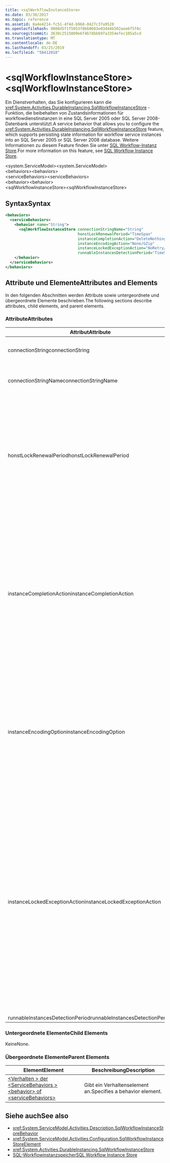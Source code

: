 ```yaml
---
title: <sqlWorkflowInstanceStore>
ms.date: 03/30/2017
ms.topic: reference
ms.assetid: 8a4e4214-fc51-4f4d-b968-0427c37a9520
ms.openlocfilehash: 9808d5f1f5053f8b68603e03d44b502aee6f5f0c
ms.sourcegitcommit: 3630c2515809e6f4b7dbb697a3354efec105a5cd
ms.translationtype: MT
ms.contentlocale: de-DE
ms.lasthandoff: 03/25/2019
ms.locfileid: "58412018"
---
```

# <a name="sqlworkflowinstancestore"></a><span data-ttu-id="0eeac-101">\<sqlWorkflowInstanceStore></span><span class="sxs-lookup"><span data-stu-id="0eeac-101">\<sqlWorkflowInstanceStore></span></span>
<span data-ttu-id="0eeac-102">Ein Dienstverhalten, das Sie konfigurieren kann die <xref:System.Activities.DurableInstancing.SqlWorkflowInstanceStore> -Funktion, die beibehalten von Zustandsinformationen für workflowdienstinstanzen in eine SQL Server 2005 oder SQL Server 2008-Datenbank unterstützt.</span><span class="sxs-lookup"><span data-stu-id="0eeac-102">A service behavior that allows you to configure the <xref:System.Activities.DurableInstancing.SqlWorkflowInstanceStore> feature, which supports persisting state information for workflow service instances into an SQL Server 2005 or SQL Server 2008 database.</span></span> <span data-ttu-id="0eeac-103">Weitere Informationen zu diesem Feature finden Sie unter [SQL Workflow-Instanz Store](../../../../../docs/framework/windows-workflow-foundation/sql-workflow-instance-store.md).</span><span class="sxs-lookup"><span data-stu-id="0eeac-103">For more information on this feature, see [SQL Workflow Instance Store](../../../../../docs/framework/windows-workflow-foundation/sql-workflow-instance-store.md).</span></span>  
  
<span data-ttu-id="0eeac-104">\<system.ServiceModel></span><span class="sxs-lookup"><span data-stu-id="0eeac-104">\<system.ServiceModel></span></span>  
<span data-ttu-id="0eeac-105">\<behaviors></span><span class="sxs-lookup"><span data-stu-id="0eeac-105">\<behaviors></span></span>  
<span data-ttu-id="0eeac-106">\<serviceBehaviors></span><span class="sxs-lookup"><span data-stu-id="0eeac-106">\<serviceBehaviors></span></span>  
<span data-ttu-id="0eeac-107">\<behavior></span><span class="sxs-lookup"><span data-stu-id="0eeac-107">\<behavior></span></span>  
<span data-ttu-id="0eeac-108">\<sqlWorkflowInstanceStore></span><span class="sxs-lookup"><span data-stu-id="0eeac-108">\<sqlWorkflowInstanceStore></span></span>  
  
## <a name="syntax"></a><span data-ttu-id="0eeac-109">Syntax</span><span class="sxs-lookup"><span data-stu-id="0eeac-109">Syntax</span></span>  
  
```xml  
<behaviors>
  <serviceBehaviors>
    <behavior name="String">
      <sqlWorkflowInstanceStore connectionStringName="String" 
                                honstLockRenewalPeriod="TimeSpan" 
                                instanceCompletionAction="DeleteNothing/DeleteAll" 
                                instanceEncodingAction="None/GZip" 
                                instanceLockedExceptionAction="NoRetry/BasicRetry/AggressiveRetry" 
                                runnableInstancesDetectionPeriod="TimeSpan" />
    </behavior>
  </serviceBehaviors>
</behaviors>  
```  
  
## <a name="attributes-and-elements"></a><span data-ttu-id="0eeac-110">Attribute und Elemente</span><span class="sxs-lookup"><span data-stu-id="0eeac-110">Attributes and Elements</span></span>  
 <span data-ttu-id="0eeac-111">In den folgenden Abschnitten werden Attribute sowie untergeordnete und übergeordnete Elemente beschrieben.</span><span class="sxs-lookup"><span data-stu-id="0eeac-111">The following sections describe attributes, child elements, and parent elements.</span></span>  
  
### <a name="attributes"></a><span data-ttu-id="0eeac-112">Attribute</span><span class="sxs-lookup"><span data-stu-id="0eeac-112">Attributes</span></span>  
  
|<span data-ttu-id="0eeac-113">Attribut</span><span class="sxs-lookup"><span data-stu-id="0eeac-113">Attribute</span></span>|<span data-ttu-id="0eeac-114">Beschreibung</span><span class="sxs-lookup"><span data-stu-id="0eeac-114">Description</span></span>|  
|---------------|-----------------|  
|<span data-ttu-id="0eeac-115">connectionString</span><span class="sxs-lookup"><span data-stu-id="0eeac-115">connectionString</span></span>|<span data-ttu-id="0eeac-116">Eine Zeichenfolge, die eine Verbindungszeichenfolge zur Verbindung mit einer zugrunde liegenden beibehaltungsdatenbank enthält.</span><span class="sxs-lookup"><span data-stu-id="0eeac-116">A string that contains a connection string used to connect to an underlying persistence database.</span></span>|  
|<span data-ttu-id="0eeac-117">connectionStringName</span><span class="sxs-lookup"><span data-stu-id="0eeac-117">connectionStringName</span></span>|<span data-ttu-id="0eeac-118">Eine Zeichenfolge, die eine benannte Verbindungszeichenfolge zum Datenbankserver enthält.</span><span class="sxs-lookup"><span data-stu-id="0eeac-118">A string that contains a named connection string to the database server.</span></span> <span data-ttu-id="0eeac-119">Ein Beispiel für eine benannte Verbindungszeichenfolge ist "DefaultConnectionString".</span><span class="sxs-lookup"><span data-stu-id="0eeac-119">An example of a named connection string is "DefaultConnectionString".</span></span>|  
|<span data-ttu-id="0eeac-120">honstLockRenewalPeriod</span><span class="sxs-lookup"><span data-stu-id="0eeac-120">honstLockRenewalPeriod</span></span>|<span data-ttu-id="0eeac-121">Ein Timespan-Wert, der den Zeitraum angibt, innerhalb dessen der Host die Sperre einer Instanz erneuern muss.</span><span class="sxs-lookup"><span data-stu-id="0eeac-121">A Timespan value that specifies the time period in which the host must renew the lock on an instance.</span></span> <span data-ttu-id="0eeac-122">Wenn der Host die Sperre nicht im angegebenen Zeitraum erneuert, wird die Instanz entsperrt und möglicherweise von einem anderen Host aufgenommen.</span><span class="sxs-lookup"><span data-stu-id="0eeac-122">If the host does not renew the lock in the specified time period, the instance is unlocked and may be picked up by another host.</span></span><br /><br /> <span data-ttu-id="0eeac-123">Einen Workflow zu entladen impliziert, dass dieser auch beibehalten wird.</span><span class="sxs-lookup"><span data-stu-id="0eeac-123">Unloading a workflow implies that it is also persisted.</span></span> <span data-ttu-id="0eeac-124">Wenn dieses Attribut auf 0 (null) festgelegt ist, die Workflowinstanz beibehalten und entladen, unmittelbar, in den Leerlauf des Workflows.</span><span class="sxs-lookup"><span data-stu-id="0eeac-124">If this attribute is set to zero the workflow instance is persisted and unloaded immediately after the workflow becomes idle.</span></span> <span data-ttu-id="0eeac-125">Wenn dieses Attribut auf TimeSpan.MaxValue festgelegt effektiv deaktiviert der Entladevorgang.</span><span class="sxs-lookup"><span data-stu-id="0eeac-125">Setting this attribute to TimeSpan.MaxValue effectively disables the unload operation.</span></span> <span data-ttu-id="0eeac-126">Workflowinstanzen im Leerlauf werden nie entladen.</span><span class="sxs-lookup"><span data-stu-id="0eeac-126">Idle workflow instances are never unloaded.</span></span>|  
|<span data-ttu-id="0eeac-127">instanceCompletionAction</span><span class="sxs-lookup"><span data-stu-id="0eeac-127">instanceCompletionAction</span></span>|<span data-ttu-id="0eeac-128">Ein Wert, der angibt, ob Workflowinstanzdaten nach Abschluss der Workflowinstanz im persistenten Speicher verbleiben oder ob sie gelöscht werden.</span><span class="sxs-lookup"><span data-stu-id="0eeac-128">A value that specifies whether workflow instance data is kept in the persistence store after the workflow instance completes or if it is deleted at that point.</span></span> <span data-ttu-id="0eeac-129">Dieser Wert ist vom Typ <xref:System.Activities.DurableInstancing.InstanceCompletionAction>.</span><span class="sxs-lookup"><span data-stu-id="0eeac-129">This value is of type <xref:System.Activities.DurableInstancing.InstanceCompletionAction>.</span></span><br /><br /> <span data-ttu-id="0eeac-130">Die aufgelisteten Aktionen bestehen aus dem Löschen oder Nichtlöschen der Instanzdaten aus dem Beibehaltungsspeicher beim Abschließen der Instanz.</span><span class="sxs-lookup"><span data-stu-id="0eeac-130">The enumerated actions consist of deleting the instance data from the persistence store or not deleting the instance data from the persistence store, when the instance has completed its operation.</span></span><br /><br /> <span data-ttu-id="0eeac-131">Das Behalten von Instanzen nach Abschluss bewirkt, dass die Beibehaltungsdatenbank schnell wächst, was die Leistung der Datenbank beeinträchtigt.</span><span class="sxs-lookup"><span data-stu-id="0eeac-131">Keeping instances after completion causes the persistence database to grow rapidly and this affects the performance of the database.</span></span> <span data-ttu-id="0eeac-132">Sie sollten eine Datenbanksäuberungsrichtlinie zum regelmäßigen Löschen dieser Datensätze konfigurieren, um sicherzustellen, dass die Leistung der Datenbank Ihren Leistungsanforderungen entspricht.</span><span class="sxs-lookup"><span data-stu-id="0eeac-132">You should configure a database purge policy to delete these records periodically to ensure that the performance of the database is at the level that satisfy your performance requirements.</span></span>|  
|<span data-ttu-id="0eeac-133">instanceEncodingOption</span><span class="sxs-lookup"><span data-stu-id="0eeac-133">instanceEncodingOption</span></span>|<span data-ttu-id="0eeac-134">Ein optionaler Wert, der angibt, ob die Instanzzustandsinformationen mit dem GZip-Algorithmus komprimiert werden, bevor die Informationen im persistenten Speicher gespeichert werden.</span><span class="sxs-lookup"><span data-stu-id="0eeac-134">An optional value that specifies  whether the instance state information is compressed using the GZip algorithm before the information is saved in the persistence store..</span></span> <span data-ttu-id="0eeac-135">Dieser Wert ist vom Typ <xref:System.Activities.DurableInstancing.InstanceEncodingOption>.</span><span class="sxs-lookup"><span data-stu-id="0eeac-135">This value is of type <xref:System.Activities.DurableInstancing.InstanceEncodingOption>.</span></span> <span data-ttu-id="0eeac-136">Mögliche Werte für diese Eigenschaft sind <xref:System.Activities.DurableInstancing.InstanceEncodingOption.None>, der angibt, dass keine Komprimierung und <xref:System.Activities.DurableInstancing.InstanceEncodingOption.GZip>, der angibt, dass die Instanzdaten komprimiert werden, und verwendet den Gzip-Algorithmus.</span><span class="sxs-lookup"><span data-stu-id="0eeac-136">Possible values for this property are <xref:System.Activities.DurableInstancing.InstanceEncodingOption.None>, which specifies no compression, and <xref:System.Activities.DurableInstancing.InstanceEncodingOption.GZip>, which specifies that instance data is compressed and uses the gzip algorithm.</span></span>|  
|<span data-ttu-id="0eeac-137">instanceLockedExceptionAction</span><span class="sxs-lookup"><span data-stu-id="0eeac-137">instanceLockedExceptionAction</span></span>|<span data-ttu-id="0eeac-138">Ein Wert, der die Aktion angibt, die als Reaktion auf eine Ausnahme eintritt, die ausgelöst wird, wenn der Host versucht, eine Instanz zu sperren, während die Instanz schon von einem anderen Host gesperrt wurde.</span><span class="sxs-lookup"><span data-stu-id="0eeac-138">A value that specifies the action that occurs in response to an exception that is thrown when the host tries to lock an instance because the instance is currently locked by another host.</span></span> <span data-ttu-id="0eeac-139">Dieser Wert ist vom Typ <xref:System.Activities.DurableInstancing.InstanceLockedExceptionAction>.</span><span class="sxs-lookup"><span data-stu-id="0eeac-139">This value is of type <xref:System.Activities.DurableInstancing.InstanceLockedExceptionAction>.</span></span><br /><br /> <span data-ttu-id="0eeac-140">Die für dieses Feld zugelassenen Optionen sind: None, Basic Retry und Aggressive Retry.</span><span class="sxs-lookup"><span data-stu-id="0eeac-140">The options allowed for this field are: None, Basic Retry, and Aggressive Retry.</span></span> <span data-ttu-id="0eeac-141">Der Standardwert ist None.</span><span class="sxs-lookup"><span data-stu-id="0eeac-141">The default value is None.</span></span> <span data-ttu-id="0eeac-142">Die folgende Liste enthält die Beschreibungen für diese drei Optionen:</span><span class="sxs-lookup"><span data-stu-id="0eeac-142">The following list provides you with the descriptions for these three options:</span></span><br /><br /> <span data-ttu-id="0eeac-143">–  Keine.</span><span class="sxs-lookup"><span data-stu-id="0eeac-143">-   None.</span></span> <span data-ttu-id="0eeac-144">Der Diensthost versucht nicht, die Instanz zu sperren und übergibt die <xref:System.Runtime.DurableInstancing.InstanceLockedException> an den Aufrufer.</span><span class="sxs-lookup"><span data-stu-id="0eeac-144">The service host does not attempt to lock the instance and passes the <xref:System.Runtime.DurableInstancing.InstanceLockedException> to the caller.</span></span><br /><span data-ttu-id="0eeac-145">-Einfache Wiederholung.</span><span class="sxs-lookup"><span data-stu-id="0eeac-145">-   Basic Retry.</span></span> <span data-ttu-id="0eeac-146">Der Diensthost versucht erneut, die Instanz mit einem linearen Wiederholungsintervall zu sperren, und übergibt am Ende der Sequenz die Ausnahme an den Aufrufer.</span><span class="sxs-lookup"><span data-stu-id="0eeac-146">The service host reattempts to lock the instance with a linear retry interval and passes the exception to the caller at the end of the sequence.</span></span><br /><span data-ttu-id="0eeac-147">-Aggressive Retry.</span><span class="sxs-lookup"><span data-stu-id="0eeac-147">-   Aggressive Retry.</span></span> <span data-ttu-id="0eeac-148">Der Diensthost versucht erneut, die Instanz mit einer exponentiell zunehmenden Verzögerung zu sperren, und übergibt am Ende der Sequenz die <xref:System.Runtime.DurableInstancing.InstanceLockedException> an den Aufrufer.</span><span class="sxs-lookup"><span data-stu-id="0eeac-148">The service host reattempts to lock the instance with an exponentially increasing delay and passes the <xref:System.Runtime.DurableInstancing.InstanceLockedException> to the caller at the end of the sequence.</span></span>|  
|<span data-ttu-id="0eeac-149">runnableInstancesDetectionPeriod</span><span class="sxs-lookup"><span data-stu-id="0eeac-149">runnableInstancesDetectionPeriod</span></span>||  
  
### <a name="child-elements"></a><span data-ttu-id="0eeac-150">Untergeordnete Elemente</span><span class="sxs-lookup"><span data-stu-id="0eeac-150">Child Elements</span></span>  
 <span data-ttu-id="0eeac-151">Keine</span><span class="sxs-lookup"><span data-stu-id="0eeac-151">None.</span></span>  
  
### <a name="parent-elements"></a><span data-ttu-id="0eeac-152">Übergeordnete Elemente</span><span class="sxs-lookup"><span data-stu-id="0eeac-152">Parent Elements</span></span>  
  
|<span data-ttu-id="0eeac-153">Element</span><span class="sxs-lookup"><span data-stu-id="0eeac-153">Element</span></span>|<span data-ttu-id="0eeac-154">Beschreibung</span><span class="sxs-lookup"><span data-stu-id="0eeac-154">Description</span></span>|  
|-------------|-----------------|  
|[<span data-ttu-id="0eeac-155">\<Verhalten > der \<ServiceBehaviors ></span><span class="sxs-lookup"><span data-stu-id="0eeac-155">\<behavior> of \<serviceBehaviors></span></span>](../../../../../docs/framework/configure-apps/file-schema/windows-workflow-foundation/behavior-of-servicebehaviors-of-workflow.md)|<span data-ttu-id="0eeac-156">Gibt ein Verhaltenselement an.</span><span class="sxs-lookup"><span data-stu-id="0eeac-156">Specifies a behavior element.</span></span>|  
  
## <a name="see-also"></a><span data-ttu-id="0eeac-157">Siehe auch</span><span class="sxs-lookup"><span data-stu-id="0eeac-157">See also</span></span>
- <xref:System.ServiceModel.Activities.Description.SqlWorkflowInstanceStoreBehavior>
- <xref:System.ServiceModel.Activities.Configuration.SqlWorkflowInstanceStoreElement>
- <xref:System.Activities.DurableInstancing.SqlWorkflowInstanceStore>
- [<span data-ttu-id="0eeac-158">SQL-Workflowinstanzspeicher</span><span class="sxs-lookup"><span data-stu-id="0eeac-158">SQL Workflow Instance Store</span></span>](../../../../../docs/framework/windows-workflow-foundation/sql-workflow-instance-store.md)
